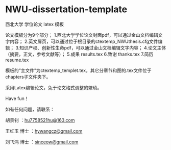 # NWU-dissertation-template
西北大学 学位论文 latex 模板

论文模板分为9个部分；
1.西北大学学位论文封面pdf，可以通过金山文档编辑文字内容；
2.英文扉页，可以通过位于根目录的ctextemp_NWUthesis.cfg文件编辑；
3.知识产权、创新性生命pdf，可以通过金山文档编辑文字内容；
4.论文主体 （摘要，正文，参考文献等）；
5.成果 results.tex
6.致谢 thanks.tex
7.简历 resume.tex

模板的“主文件”为ctextemp_templet.tex，其它分章节和图的.tex文件位于chapters子文件夹下。

采用Latex编辑论文，免于论文格式调整的繁琐。

Have fun！

如有任何问题，请联系：

胡景钊      ：hu7758521hu@163.com

王红玉 博士 ：hywangcz@gmail.com

刘飞鸿 博士 ：sinceow@gmail.com

